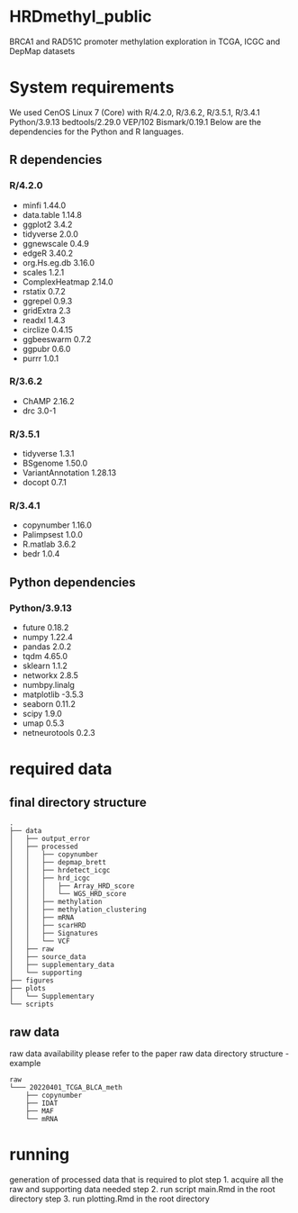 <h1>  HRDmethyl_public </h1>
BRCA1 and RAD51C promoter methylation exploration in TCGA, ICGC and DepMap datasets


# System requirements
We used CenOS Linux 7 (Core) with
R/4.2.0, R/3.6.2, R/3.5.1, R/3.4.1 
Python/3.9.13
bedtools/2.29.0
VEP/102
Bismark/0.19.1
Below are the dependencies for the Python and R languages.

## R dependencies
### R/4.2.0
- minfi 1.44.0
- data.table 1.14.8
- ggplot2 3.4.2
- tidyverse 2.0.0
- ggnewscale 0.4.9
- edgeR 3.40.2
- org.Hs.eg.db 3.16.0
- scales 1.2.1
- ComplexHeatmap 2.14.0
- rstatix 0.7.2
- ggrepel 0.9.3
- gridExtra 2.3
- readxl 1.4.3
- circlize 0.4.15
- ggbeeswarm 0.7.2
- ggpubr 0.6.0
- purrr 1.0.1

### R/3.6.2
- ChAMP 2.16.2
- drc 3.0-1

### R/3.5.1
- tidyverse 1.3.1
- BSgenome 1.50.0
- VariantAnnotation 1.28.13
- docopt 0.7.1

### R/3.4.1
- copynumber 1.16.0
- Palimpsest 1.0.0
- R.matlab 3.6.2
- bedr 1.0.4

## Python dependencies
### Python/3.9.13
- future 0.18.2
- numpy 1.22.4
- pandas 2.0.2
- tqdm 4.65.0
- sklearn 1.1.2
- networkx 2.8.5
- numbpy.linalg
- matplotlib -3.5.3
- seaborn 0.11.2
- scipy 1.9.0
- umap 0.5.3
- netneurotools 0.2.3

# required data
## final directory structure
```
.
├── data
│   ├── output_error
│   ├── processed
│   │   ├── copynumber
│   │   ├── depmap_brett
│   │   ├── hrdetect_icgc
│   │   ├── hrd_icgc
│   │   │   ├── Array_HRD_score
│   │   │   └── WGS_HRD_score
│   │   ├── methylation
│   │   ├── methylation_clustering
│   │   ├── mRNA
│   │   ├── scarHRD
│   │   ├── Signatures
│   │   └── VCF
│   ├── raw
│   ├── source_data
│   ├── supplementary_data
│   └── supporting
├── figures
├── plots
│   └── Supplementary
└── scripts
```
## raw data
raw data availability please refer to the paper
raw data directory structure - example
```
raw
└─── 20220401_TCGA_BLCA_meth
    ├── copynumber
    ├── IDAT
    ├── MAF
    └── mRNA
```
# running
generation of processed data that is required to plot
step 1. acquire all the raw and supporting data needed
step 2. run script main.Rmd in the root directory
step 3. run plotting.Rmd in the root directory
